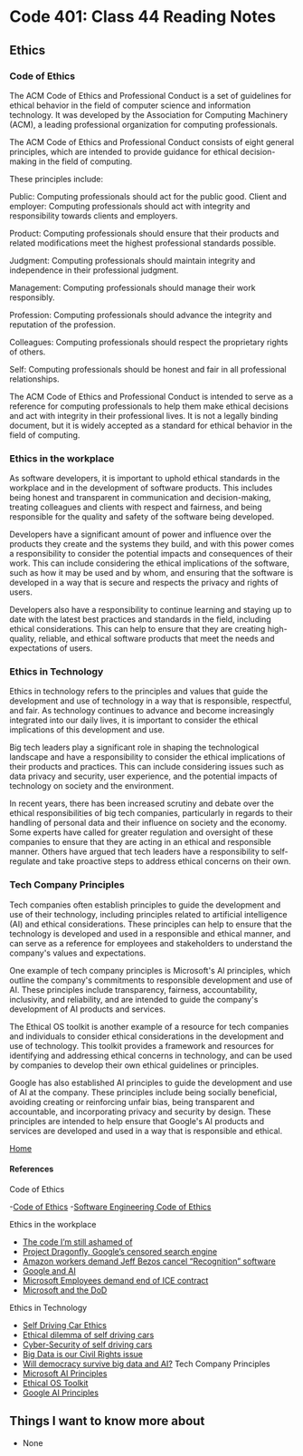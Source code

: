 # Code 401: Class 44 Reading Notes

## Ethics

### Code of Ethics

The ACM Code of Ethics and Professional Conduct is a set of guidelines for ethical behavior in the field of computer science and information technology. It was developed by the Association for Computing Machinery (ACM), a leading professional organization for computing professionals.

The ACM Code of Ethics and Professional Conduct consists of eight general principles, which are intended to provide guidance for ethical decision-making in the field of computing. 

These principles include:

Public: Computing professionals should act for the public good.
Client and employer: Computing professionals should act with integrity and responsibility towards clients and employers.

Product: Computing professionals should ensure that their products and related modifications meet the highest professional standards possible.

Judgment: Computing professionals should maintain integrity and independence in their professional judgment.

Management: Computing professionals should manage their work responsibly.

Profession: Computing professionals should advance the integrity and 
reputation of the profession.

Colleagues: Computing professionals should respect the proprietary rights of others.

Self: Computing professionals should be honest and fair in all professional relationships.

The ACM Code of Ethics and Professional Conduct is intended to serve as a reference for computing professionals to help them make ethical decisions and act with integrity in their professional lives. It is not a legally binding document, but it is widely accepted as a standard for ethical behavior in the field of computing.

### Ethics in the workplace

As software developers, it is important to uphold ethical standards in the workplace and in the development of software products. This includes being honest and transparent in communication and decision-making, treating colleagues and clients with respect and fairness, and being responsible for the quality and safety of the software being developed.

Developers have a significant amount of power and influence over the products they create and the systems they build, and with this power comes a responsibility to consider the potential impacts and consequences of their work. This can include considering the ethical implications of the software, such as how it may be used and by whom, and ensuring that the software is developed in a way that is secure and respects the privacy and rights of users.

Developers also have a responsibility to continue learning and staying up to date with the latest best practices and standards in the field, including ethical considerations. This can help to ensure that they are creating high-quality, reliable, and ethical software products that meet the needs and expectations of users.

### Ethics in Technology

Ethics in technology refers to the principles and values that guide the development and use of technology in a way that is responsible, respectful, and fair. As technology continues to advance and become increasingly integrated into our daily lives, it is important to consider the ethical implications of this development and use.

Big tech leaders play a significant role in shaping the technological landscape and have a responsibility to consider the ethical implications of their products and practices. This can include considering issues such as data privacy and security, user experience, and the potential impacts of technology on society and the environment.

In recent years, there has been increased scrutiny and debate over the ethical responsibilities of big tech companies, particularly in regards to their handling of personal data and their influence on society and the economy. Some experts have called for greater regulation and oversight of these companies to ensure that they are acting in an ethical and responsible manner. Others have argued that tech leaders have a responsibility to self-regulate and take proactive steps to address ethical concerns on their own.

### Tech Company Principles

Tech companies often establish principles to guide the development and use of their technology, including principles related to artificial intelligence (AI) and ethical considerations. These principles can help to ensure that the technology is developed and used in a responsible and ethical manner, and can serve as a reference for employees and stakeholders to understand the company's values and expectations.

One example of tech company principles is Microsoft's AI principles, which outline the company's commitments to responsible development and use of AI. These principles include transparency, fairness, accountability, inclusivity, and reliability, and are intended to guide the company's development of AI products and services.

The Ethical OS toolkit is another example of a resource for tech companies and individuals to consider ethical considerations in the development and use of technology. This toolkit provides a framework and resources for identifying and addressing ethical concerns in technology, and can be used by companies to develop their own ethical guidelines or principles.

Google has also established AI principles to guide the development and use of AI at the company. These principles include being socially beneficial, avoiding creating or reinforcing unfair bias, being transparent and accountable, and incorporating privacy and security by design. These principles are intended to help ensure that Google's AI products and services are developed and used in a way that is responsible and ethical.


[Home](https://mtorres6739.github.io/reading-notes/)

#### References

Code of Ethics

-[Code of Ethics](https://www.acm.org/code-of-ethics)
-[Software Engineering Code of Ethics](https://ethics.acm.org/code-of-ethics/software-engineering-code/)

Ethics in the workplace

- [The code I’m still ashamed of](https://medium.freecodecamp.org/the-code-im-still-ashamed-of-e4c021dff55e)
- [Project Dragonfly, Google’s censored search engine](https://www.vox.com/2018/8/17/17704526/google-dragonfly-censored-search-engine-china)
- [Amazon workers demand Jeff Bezos cancel “Recognition” software](https://gizmodo.com/amazon-workers-demand-jeff-bezos-cancel-face-recognitio-1827037509)
- [Google and AI](https://gizmodo.com/in-reversal-google-says-its-ai-will-not-be-used-for-we-1826649327)
- [Microsoft Employees demand end of ICE contract](https://web.archive.org/web/20211124172013/https://www.nytimes.com/2018/06/19/technology/tech-companies-immigration-border.html)
- [Microsoft and the DoD](https://web.archive.org/web/20200616232735/https://www.businessinsider.com/microsoft-employees-protest-contract-us-army-hololens-2019-2)

Ethics in Technology

- [Self Driving Car Ethics](https://www.freep.com/story/money/cars/2017/11/21/self-driving-cars-ethics/804805001/)
- [Ethical dilemma of self driving cars](https://www.theglobeandmail.com/globe-drive/culture/technology/the-ethical-dilemmas-of-self-drivingcars/article37803470/)
- [Cyber-Security of self driving cars](https://phys.org/news/2017-02-cybersecurity-self-driving-cars.html)
- [Big Data is our Civil Rights issue](http://solveforinteresting.com/big-data-is-our-generations-civil-rights-issue-and-we-dont-know-it/)
- [Will democracy survive big data and AI?](https://www.scientificamerican.com/article/will-democracy-survive-big-data-and-artificial-intelligence/)
Tech Company Principles
- [Microsoft AI Principles](https://www.microsoft.com/en-us/AI/our-approach-to-ai)
- [Ethical OS Toolkit](https://ethicalos.org/)
- [Google AI Principles](https://www.blog.google/technology/ai/ai-principles/)


## Things I want to know more about

- None